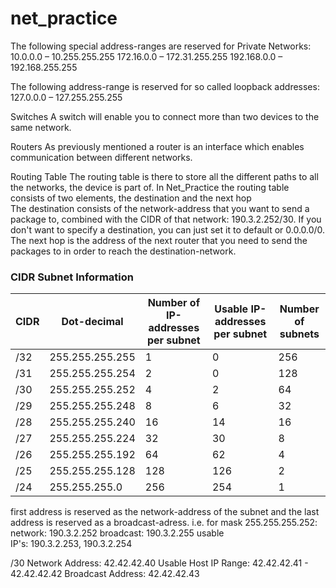 # net_practice

The following special address-ranges are reserved for Private Networks:
10.0.0.0 – 10.255.255.255 172.16.0.0 – 172.31.255.255 192.168.0.0 – 192.168.255.255 

The following address-range is reserved for so called loopback addresses: 127.0.0.0 – 127.255.255.255

Switches
A switch will enable you to connect more than two devices to the same network.

Routers
As previously mentioned a router is an interface which enables communication between different networks.


Routing Table
The routing table is there to store all the different paths to all the networks, the device is part of.
In Net_Practice the routing table consists of two elements, the destination and the next hop
The destination consists of the network-address that you want to send a package to, combined with the CIDR of that network: 190.3.2.252/30. If you don't want to specify a destination, you can just set it to default or 0.0.0.0/0.
The next hop is the address of the next router that you need to send the packages to in order to reach the destination-network.

### CIDR Subnet Information

| CIDR | Dot-decimal       | Number of IP-addresses per subnet | Usable IP-addresses per subnet | Number of subnets |
|------|-------------------|-----------------------------------|-------------------------------|-------------------|
| /32  | 255.255.255.255   | 1                                 | 0                             | 256               |
| /31  | 255.255.255.254   | 2                                 | 0                             | 128               |
| /30  | 255.255.255.252   | 4                                 | 2                             | 64                |
| /29  | 255.255.255.248   | 8                                 | 6                             | 32                |
| /28  | 255.255.255.240   | 16                                | 14                            | 16                |
| /27  | 255.255.255.224   | 32                                | 30                            | 8                 |
| /26  | 255.255.255.192   | 64                                | 62                            | 4                 |
| /25  | 255.255.255.128   | 128                               | 126                           | 2                 |
| /24  | 255.255.255.0     | 256                               | 254                           | 1                 |



first address is reserved as the network-address of the subnet and the last address is reserved as a broadcast-adress.
i.e. for mask 255.255.255.252:
network: 190.3.2.252
broadcast: 190.3.2.255
usable IP's: 190.3.2.253, 190.3.2.254

/30
Network Address:	42.42.42.40
Usable Host IP Range:	42.42.42.41 - 42.42.42.42
Broadcast Address:	42.42.42.43
